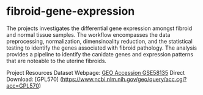 # fibroid-gene-expression
The projects investigates the differential gene expression amongst fibroid and normal tissue samples. The workflow encompasses the data preprocessing, normalization, dimensinoality reduction, and the statistical testing to identify the genes associated with fibroid pathology. The analysis provides a pipeline to identify the canidate genes and expression patterns that are noteable to the uterine fibroids. 

Project Resources Dataset Webpage: [GEO Accession GSE58135](https://www.ncbi.nlm.nih.gov/geo/query/acc.cgi?acc=GSE7305) Direct Download: [GPL570] (https://www.ncbi.nlm.nih.gov/geo/query/acc.cgi?acc=GPL570)
